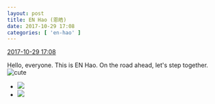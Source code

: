 ```yaml
---
layout: post
title: EN Hao (恩皓)
date: 2017-10-29 17:08
categories: [ 'en-hao' ]
---
```


<div class="weibo-info">
  <a href="http://weibo.com/6346318257/FsD69ryKi">2017-10-29 17:08</a>
</div>

Hello, everyone. This is EN Hao. On the road ahead, let's step together. ![cute](http://img.t.sinajs.cn/t4/appstyle/expression/ext/normal/14/tza_org.gif)

<!-- more -->

<ul class="weibo-pic-list-1">
  <li class="weibo-pic">
    <a href="http://wx1.sinaimg.cn/mw690/006VuvhTgy1fkz86390imj30u0190qnn.jpg"><img src="//wx1.sinaimg.cn/thumb150/006VuvhTgy1fkz86390imj30u0190qnn.jpg" /></a>
  </li>
  <li class="weibo-pic">
    <a href="http://wx2.sinaimg.cn/mw690/006VuvhTgy1fkz865eof9j30u0190x1v.jpg"><img src="//wx2.sinaimg.cn/thumb150/006VuvhTgy1fkz865eof9j30u0190x1v.jpg" /></a>
  </li>
</ul>

